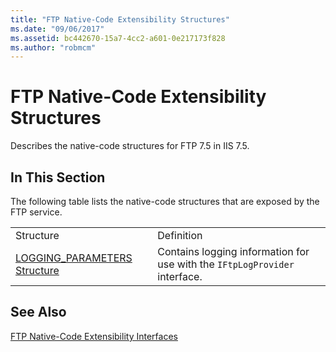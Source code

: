 ```yaml
---
title: "FTP Native-Code Extensibility Structures"
ms.date: "09/06/2017"
ms.assetid: bc442670-15a7-4cc2-a601-0e217173f828
ms.author: "robmcm"
---
```

# FTP Native-Code Extensibility Structures

Describes the native-code structures for FTP 7.5 in IIS 7.5.  
  
## In This Section  

 The following table lists the native-code structures that are exposed by the FTP service.  
  
|||  
|-|-|  
|Structure|Definition|  
|[LOGGING_PARAMETERS Structure](../../ftp-extensibility-reference/native-code-api-reference/logging-parameters-structure.md)|Contains logging information for use with the `IFtpLogProvider` interface.|  
  
## See Also  

 [FTP Native-Code Extensibility Interfaces](../../ftp-extensibility-reference/native-code-api-reference/ftp-native-code-extensibility-interfaces.md)
